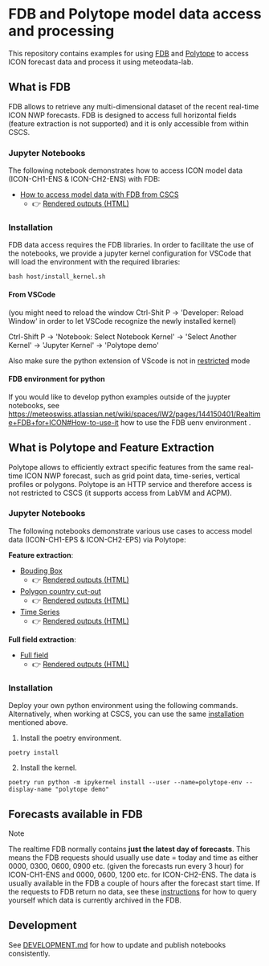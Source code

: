 # FDB and Polytope model data access and processing

This repository contains examples for using [FDB](https://meteoswiss.atlassian.net/wiki/spaces/IW2/pages/144150401/Realtime+FDB+for+ICON) and [Polytope](https://meteoswiss.atlassian.net/wiki/spaces/IW2/pages/327780397/Polytope) to access ICON forecast data and process it using meteodata-lab.

## What is FDB

FDB allows to retrieve any multi-dimensional dataset of the recent real-time ICON NWP forecasts.
FDB is designed to access full horizontal fields (feature extraction is not supported) and it is only accessible from within CSCS.

### Jupyter Notebooks

The following notebook demonstrates how to access ICON model data (ICON-CH1-ENS & ICON-CH2-ENS) with FDB:
* [How to access model data with FDB from CSCS](https://github.com/MeteoSwiss/nwp-fdb-polytope-demo/blob/main/notebooks/FDB/data_retrieve_from_FDB.ipynb)
    * 👉 [Rendered outputs (HTML)](https://htmlpreview.github.io/?https://raw.githubusercontent.com/MeteoSwiss/nwp-fdb-polytope-demo/main/notebooks/snapshots/data_retrieve_from_FDB.html)

### Installation
FDB data access requires the FDB libraries. In order to facilitate the use of the notebooks, we provide a jupyter kernel configuration for VSCode that will load the environment with the required libraries:

```
bash host/install_kernel.sh
```

#### From VSCode
(you might need to reload the window Ctrl-Shit P -> 'Developer: Reload Window' in order to let VSCode recognize the newly installed kernel)

Ctrl-Shift P -> 'Notebook: Select Notebook Kernel' -> 'Select Another Kernel' -> 'Jupyter Kernel' -> 'Polytope demo'

Also make sure the python extension of VScode is not in [restricted](https://stackoverflow.com/questions/64723778/visual-studio-code-using-the-microsoft-python-extension-cannot-execute-code) mode

#### FDB environment for python
If you would like to develop python examples outside of the juypter notebooks, see https://meteoswiss.atlassian.net/wiki/spaces/IW2/pages/144150401/Realtime+FDB+for+ICON#How-to-use-it how to use the FDB uenv environment .

## What is Polytope and Feature Extraction

Polytope allows to efficiently extract specific features from the same real-time ICON NWP forecast, such as grid point data, time-series, vertical profiles or polygons.
Polytope is an HTTP service and therefore access is not restricted to CSCS (it supports access from LabVM and ACPM).

### Jupyter Notebooks

The following notebooks demonstrate various use cases to access model data (ICON-CH1-EPS & ICON-CH2-EPS) via Polytope:

**Feature extraction**:
* [Bouding Box](https://github.com/MeteoSwiss/nwp-fdb-polytope-demo/blob/main/notebooks/Polytope/feature_bounding_box.ipynb)
    * 👉 [Rendered outputs (HTML)](https://htmlpreview.github.io/?https://raw.githubusercontent.com/MeteoSwiss/nwp-fdb-polytope-demo/main/notebooks/snapshots/feature_bounding_box.html)
* [Polygon country cut-out](https://github.com/MeteoSwiss/nwp-fdb-polytope-demo/blob/main/notebooks/Polytope/feature_polygon_country_cut-out.ipynb)
    * 👉 [Rendered outputs (HTML)](https://htmlpreview.github.io/?https://raw.githubusercontent.com/MeteoSwiss/nwp-fdb-polytope-demo/main/notebooks/snapshots/feature_polygon_country_cut-out.html)
* [Time Series](https://github.com/MeteoSwiss/nwp-fdb-polytope-demo/blob/main/notebooks/Polytope/feature_time_series.ipynb)
    * 👉 [Rendered outputs (HTML)](https://htmlpreview.github.io/?https://raw.githubusercontent.com/MeteoSwiss/nwp-fdb-polytope-demo/main/notebooks/snapshots/feature_time_series.html)

**Full field extraction**:
* [Full field](https://github.com/MeteoSwiss/nwp-fdb-polytope-demo/blob/main/notebooks/Polytope/full_field.ipynb)
    * 👉 [Rendered outputs (HTML)](https://htmlpreview.github.io/?https://raw.githubusercontent.com/MeteoSwiss/nwp-fdb-polytope-demo/main/notebooks/snapshots/full_field.html)


### Installation
Deploy your own python environment using the following commands. Alternatively, when working at CSCS, you can use the same [installation](#installation) mentioned above.

1. Install the poetry environment.
```
poetry install
```
2. Install the kernel.
```
poetry run python -m ipykernel install --user --name=polytope-env --display-name "polytope demo"
```

## Forecasts available in FDB

> [!NOTE]
> The realtime FDB normally contains **just the latest day of forecasts**. This means the FDB requests should usually use date = today and time as either 0000, 0300, 0600, 0900 etc. (given the forecasts run every 3 hour) for ICON-CH1-ENS and 0000, 0600, 1200 etc. for ICON-CH2-ENS. The data is usually available in the FDB a couple of hours after the forecast start time. If the requests to FDB return no data, see these [instructions](https://meteoswiss.atlassian.net/wiki/spaces/IW2/pages/144150401/Realtime+FDB+ICON-CH1#Query-available-data-on-Balfrin) for how to query yourself which data is currently archived in the FDB.

## Development

See [DEVELOPMENT.md](DEVELOPMENT.md) for how to update and publish notebooks consistently.
